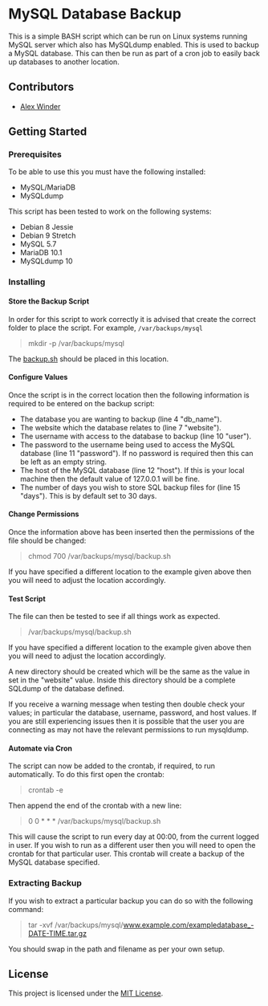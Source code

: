 # MySQL Database Backup

This is a simple BASH script which can be run on Linux systems running MySQL server which also has MySQLdump enabled. This is used to backup a MySQL database. This can then be run as part of a cron job to easily back up databases to another location.

## Contributors

- [Alex Winder](https://www.alexwinder.uk) 

## Getting Started

### Prerequisites

To be able to use this you must have the following installed:

- MySQL/MariaDB
- MySQLdump

This script has been tested to work on the following systems:

- Debian 8 Jessie
- Debian 9 Stretch
- MySQL 5.7
- MariaDB 10.1
- MySQLdump 10

### Installing

#### Store the Backup Script

In order for this script to work correctly it is advised that create the correct folder to place the script. For example, ```/var/backups/mysql```

> mkdir -p /var/backups/mysql

The [backup.sh](backup.sh) should be placed in this location.

#### Configure Values

Once the script is in the correct location then the following information is required to be entered on the backup script:

- The database you are wanting to backup (line 4 "db_name").
- The website which the database relates to (line 7 "website").
- The username with access to the database to backup (line 10 "user").
- The password to the username being used to access the MySQL database (line 11 "password"). If no password is required then this can be left as an empty string.
- The host of the MySQL database (line 12 "host"). If this is your local machine then the default value of 127.0.0.1 will be fine.
- The number of days you wish to store SQL backup files for (line 15 "days"). This is by default set to 30 days.

#### Change Permissions

Once the information above has been inserted then the permissions of the file should be changed:

> chmod 700 /var/backups/mysql/backup.sh

If you have specified a different location to the example given above then you will need to adjust the location accordingly.

#### Test Script

The file can then be tested to see if all things work as expected.

> /var/backups/mysql/backup.sh

If you have specified a different location to the example given above then you will need to adjust the location accordingly.

A new directory should be created which will be the same as the value in set in the "website" value. Inside this directory should be a complete SQLdump of the database defined.

If you receive a warning message when testing then double check your values; in particular the database, username, password, and host values. If you are still experiencing issues then it is possible that the user you are connecting as may not have the relevant permissions to run mysqldump.

#### Automate via Cron

The script can now be added to the crontab, if required, to run automatically. To do this first open the crontab:

> crontab -e

Then append the end of the crontab with a new line:

> 0 0 * * * /var/backups/mysql/backup.sh

This will cause the script to run every day at 00:00, from the current logged in user. If you wish to run as a different user then you will need to open the crontab for that particular user. This crontab will create a backup of the MySQL database specified.

### Extracting Backup

If you wish to extract a particular backup you can do so with the following command:

> tar -xvf /var/backups/mysql/www.example.com/exampledatabase_-DATE-TIME.tar.gz

You should swap in the path and filename as per your own setup.

## License

This project is licensed under the [MIT License](LICENSE.md).